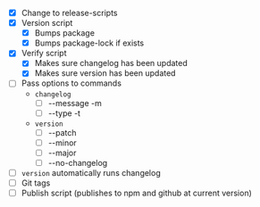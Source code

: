 - [x] Change to release-scripts
- [x] Version script
  - [x] Bumps package
  - [x] Bumps package-lock if exists
- [x] Verify script
  - [x] Makes sure changelog has been updated
  - [x] Makes sure version has been updated
- [ ] Pass options to commands
  - `changelog`
    - [ ] --message -m
    - [ ] --type -t
  - `version`
    - [ ] --patch
    - [ ] --minor
    - [ ] --major
    - [ ] --no-changelog
- [ ] `version` automatically runs changelog
- [ ] Git tags
- [ ] Publish script (publishes to npm and github at current version)
